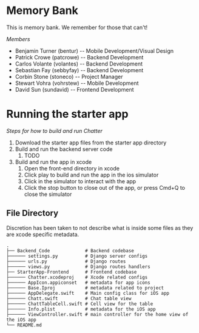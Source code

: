 # Memory Bank #

This is memory bank.
We remember for those that can't!

*Members*
* Benjamin Turner (bentur) -- Mobile Development/Visual Design
* Patrick Crowe (patcrowe) -- Backend Development
* Carlos Volante (volantes) -- Backend Development
* Sebastian Fay (sebbyfay) -- Backend Development
* Corbin Stone (stoneco) -- Project Manager
* Stewart Vohra (vohrstew) -- Mobile Development
* David Sun (sundavid) -- Frontend Development

# Running the starter app #
*Steps for how to build and run Chatter*
1. Download the starter app files from the starter app directory
2. Build and run the backend server code
    1. TODO
3. Build and run the app in xcode
    1. Open the front-end directory in xcode
    2. Click play to build and run the app in the ios simulator
    3. Click in the simulator to interact with the app
    4. Click the stop button to close out of the app, or press Cmd+Q to close the simulator

## File Directory

Discretion has been taken to not describe what is inside some files as they are xcode specific metadata.
```
.
├── Backend_Code             # Backend codebase
├────── settings.py          # Django server configs
├────── urls.py              # Django routes
├────── views.py             # Django routes handlers
├── StarterApp-Frontend      # Frontend codebase
├────── Chatter.xcodeproj    # Xcode related configs
├────── AppIcon.appiconset   # metadata for app icons
├────── Base.Iproj           # metadata related to project
├────── AppDelegate.swift    # Main config class for iOS app
├────── Chatt.swift          # Chat table view
├────── ChattTableCell.swift # Cell view for the table
├────── Info.plist           # metadata for the iOS app
├────── ViewController.swift # main controller for the home view of the iOS app
└── README.md
